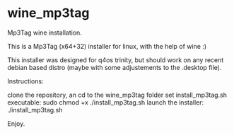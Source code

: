 # wine_mp3tag

  
Mp3Tag wine installation.  
  
This is a Mp3Tag (x64+32) installer for linux, with the help of wine :)  
  
This installer was designed for q4os trinity, but should work on any recent debian based distro (maybe with some adjustements to the .desktop file).  
  
Instructions:  
  
clone the repository, an cd to the wine_mp3tag folder
set install_mp3tag.sh executable: sudo chmod +x ./install_mp3tag.sh
launch the installer: ./install_mp3tag.sh  
  
Enjoy.  

